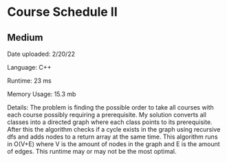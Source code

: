 
# Course Schedule II

## Medium

Date uploaded: 2/20/22

Language: C++

Runtime: 23 ms

Memory Usage: 15.3 mb

Details: The problem is finding the possible order to take all courses with each course possibly requiring a prerequisite. My solution converts all classes into a directed graph where each class points to its prerequisite. After this the algorithm checks if a cycle exists in the graph using recursive dfs and adds nodes to a return array at the same time. This algorithm runs in O(V+E) where V is the amount of nodes in the graph and E is the amount of edges. This runtime may or may not be the most optimal.
